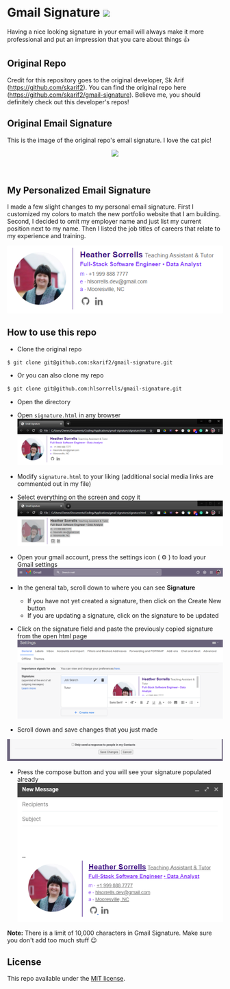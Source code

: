 # Gmail Signature <img width="25" src="https://user-images.githubusercontent.com/5141132/50740364-7ea80880-1217-11e9-8faf-2348e31beedd.png">

Having a nice looking signature in your email will always make it more professional and put an impression that you care about things :+1:

## Original Repo
Credit for this repository goes to the original developer, Sk Arif (https://github.com/skarif2). You can find the original repo here (https://github.com/skarif2/gmail-signature). Believe me, you should definitely check out this developer's repos!

## Original Email Signature
This is the image of the original repo's email signature. I love the cat pic!
<div align="center">
  <img src="https://user-images.githubusercontent.com/5141132/50740487-59b49500-1219-11e9-99ad-dbad6729875b.png">
</div>

<br />
<br />

## My Personalized Email Signature
I made a few slight changes to my personal email signature. First I customized my colors to match the new portfolio website that I am building. Second, I decided to omit my employer name and just list my current position next to my name. Then I listed the job titles of careers that relate to my experience and training.

<div align="center">
  <img src="./EmailSignatureScreenshot.PNG">
</div>

## How to use this repo

- Clone the original repo
```sh
$ git clone git@github.com:skarif2/gmail-signature.git
```
- Or you can also clone my repo
```sh
$ git clone git@github.com:hlsorrells/gmail-signature.git
```

- Open the directory

- Open `signature.html` in any browser <img src="./BrowserOpen.PNG">

- Modify `signature.html` to your liking (additional social media links are commented out in my file)

- Select everything on the screen and copy it <img src="./SelectedContent.PNG">

- Open your gmail account, press the settings icon ( ⚙️ ) to load your Gmail settings <img src="./GmailSettings.PNG">

- In the general tab, scroll down to where you can see **Signature**

  - If you have not yet created a signature, then click on the Create New button
  - If you are updating a signature, click on the signature to be updated

- Click on the signature field and paste the previously copied signature from the open html page <img src="./GmailSignatureSettings.PNG">

- Scroll down and save changes that you just made
<img src="./SaveChanges.PNG">

- Press the compose button and you will see your signature populated already <img src="./NewMessage.PNG">

**Note:** There is a limit of 10,000 characters in Gmail Signature. Make sure you don't add too much stuff :wink:

## License

This repo available under the [MIT license](https://github.com/hlsorrells/gmail-signature/blob/master/LICENSE).

